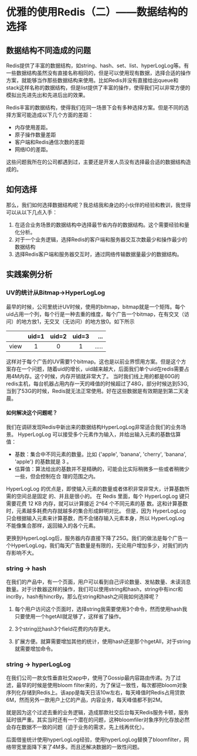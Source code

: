 # 优雅的使用Redis（二）——数据结构的选择

## 数据结构不同造成的问题

Redis提供了丰富的数据结构，如string、hash、set、list、hyperLogLog等。有一些数据结构虽然没有直接名称相同的，但是可以使用现有数据，选择合适的操作方案，就能够当作那些数据结构来使用。比如Redis并没有直接给出queue和stack这样名称的数据结构，但是list提供了丰富的操作，使得我们可以非常方便的模拟出先进先出和先进后出的效果。

Redis丰富的数据结构，使得我们在同一场景下会有多种选择方案。但是不同的选择方案可能造成以下几个方面的差距：

+ 内存使用差距。
+ 原子操作数量差距
+ 客户端和Redis通信次数的差距
+ 网络IO的差距。

这些问题我所在的公司都遇到过，主要还是开发人员没有选择最合适的数据结构造成的。

## 如何选择

那么，我们如何选择数据结构呢？我总结我和身边的小伙伴的经验和教训，我觉得可以从以下几点入手：

1. 在适合业务场景的数据结构中选择最节省内存的数据结构。这个需要经验和量化分析。
2. 对于一个业务逻辑，选择Redis的客户端和服务器交互次数最少和操作最少的数据结构
3. 选择Redis客户端和服务器交互时，通过网络传输数据量最少的数据结构。

## 实践案例分析

### UV的统计从Bitmap->HyperLogLog

最早的时候，公司里统计UV时候，使用的bitmap，bitmap就是一个矩阵。每个uid占用一个列，每个行是一种去重的维度，每个广告一个bitmap，在有交叉（访问）的地方放1，无交叉（无访问）的地方放0。如下所示

|		| uid=1 | uid=2 | uid=3| ...|
| -------- |:-----:|:-----:|:----:|-----:|
| view	 	 |	1	  |  0	|	1  | .....|

这样对于每个广告的UV需要1个bitmap。这也是以前业界惯用方案。但是这个方案存在一个问题，随着uid的增长，uid越来越大，后面我们单个uid在redis需要占用4M内存。这个时候，内存开销就非常大了。
当时我们线上用的都是60G的redis主机，每台机器占用内存一天的峰值的时候超过了48G，部分时候达到53G,当到了53G的时候，Redis就无法正常使用。好在这些数据是有效期是到第二天凌晨。

#### 如何解决这个问题呢？

我们在调研发现Redis中新出来的数据结构HyperLogLog非常适合我们的业务场景。
HyperLogLog 可以接受多个元素作为输入，并给出输入元素的基数估算值：

+ 基数：集合中不同元素的数量。比如 {'apple', 'banana', 'cherry', 'banana', 'apple'} 的基数就是 3 。
+ 估算值：算法给出的基数并不是精确的，可能会比实际稍微多一些或者稍微少一些，但会控制在合
理的范围之内。

HyperLogLog 的优点是，即使输入元素的数量或者体积非常非常大，计算基数所需的空间总是固定
的、并且是很小的。
在 Redis 里面，每个 HyperLogLog 键只需要花费 12 KB 内存，就可以计算接近 2^64 个不同元素的基
数。这和计算基数时，元素越多耗费内存就越多的集合形成鲜明对比。
但是，因为 HyperLogLog 只会根据输入元素来计算基数，而不会储存输入元素本身，所以
HyperLogLog 不能像集合那样，返回输入的各个元素。

更换到HyperLogLog后，服务器内存直接下降了25G。我们的做法是每个广告一个HyperLogLog，我们每天广告数量是有限的，无论用户增加多少，对我们的内存影响不大。

### string -> hash

在我们的产品中，有一个页面，用户可以看到自己评论数量、发帖数量、未读消息数量。对于计数器这样的操作，我们可以使用string和hash，string中有incr和incrBy，hash有hincrBy。那么在string和hash之间我如何选择呢？

1.	每个用户访问这个页面时，选择string我需要使用3个命令，然而使用hash我只要使用一个hgetAll就足够了，这样省了操作。

2.	3个string比hash3个field花费的内存更大。

3.	扩展方便。就算需要增加其他的统计，使用hash还是那个hgetAll，对于string就需要增加命令。

### string -> hyperLogLog

在我们公司一款女性垂直社交app中，使用了Gossip最内容路由传递。为了过滤，最早的时候是使用bloom filter来的，为了保证一致性，每次都把bloom对象序列化存储到Redis上。该app是每天日活10w左右，每天峰值时Redis占用贷款6M，然而另外一款用户上亿的产品，内容业务，每天峰值都不到2M。

就是因为这个过滤去重的业务逻辑，造成那款社交后台每天Redis服务卡顿，服务延时很严重。其实当时还有一个潜在的问题，这种bloomfiler对象序列化存放必然会存在数据不一致的问题（迫于业务的需求，先上线再优化）。

后面借鉴统计使用hyperLogLog经验，使用hyperLogLog替换了bloomfilter，网络带宽里面降下来了4M多。而且还解决数据的一致性问题。

<!--hyperLogLog的统计有误差，设计理念是存在即可能存在，不存在即一定不存在。因为多种hash算法还是存在同时碰撞，但是对于不存在的判定不需要考虑。-->


